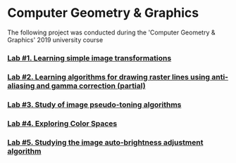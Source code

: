 # Computer Geometry & Graphics

The following project was conducted during the 'Computer Geometry & Graphics' 2019 university course

### [Lab #1. Learning simple image transformations](GeomLab1/)

### [Lab #2. Learning algorithms for drawing raster lines using anti-aliasing and gamma correction (partial)](GeomLab2/)

### [Lab #3. Study of image pseudo-toning algorithms ](GeomLab3/GeomLab3/)

### [Lab #4. Exploring Color Spaces ](GeomLab4/)

### [Lab #5. Studying the image auto-brightness adjustment algorithm ](GeomLab5/)

